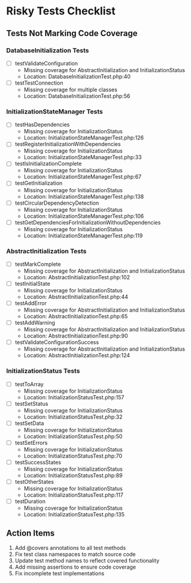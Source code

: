# Risky Tests Checklist

## Tests Not Marking Code Coverage
### DatabaseInitialization Tests
- [ ] testValidateConfiguration
  - Missing coverage for AbstractInitialization and InitializationStatus
  - Location: DatabaseInitializationTest.php:40
- [ ] testTestConnection
  - Missing coverage for multiple classes
  - Location: DatabaseInitializationTest.php:56

### InitializationStateManager Tests
- [ ] testHasDependencies
  - Missing coverage for InitializationStatus
  - Location: InitializationStateManagerTest.php:126
- [ ] testRegisterInitializationWithDependencies
  - Missing coverage for InitializationStatus
  - Location: InitializationStateManagerTest.php:33
- [ ] testIsInitializationComplete
  - Missing coverage for InitializationStatus
  - Location: InitializationStateManagerTest.php:67
- [ ] testGetInitialization
  - Missing coverage for InitializationStatus
  - Location: InitializationStateManagerTest.php:138
- [ ] testCircularDependencyDetection
  - Missing coverage for InitializationStatus
  - Location: InitializationStateManagerTest.php:106
- [ ] testGetDependenciesForInitializationWithoutDependencies
  - Missing coverage for InitializationStatus
  - Location: InitializationStateManagerTest.php:119

### AbstractInitialization Tests
- [ ] testMarkComplete
  - Missing coverage for AbstractInitialization and InitializationStatus
  - Location: AbstractInitializationTest.php:102
- [ ] testInitialState
  - Missing coverage for InitializationStatus
  - Location: AbstractInitializationTest.php:44
- [ ] testAddError
  - Missing coverage for AbstractInitialization and InitializationStatus
  - Location: AbstractInitializationTest.php:65
- [ ] testAddWarning
  - Missing coverage for AbstractInitialization and InitializationStatus
  - Location: AbstractInitializationTest.php:90
- [ ] testValidateConfigurationSuccess
  - Missing coverage for AbstractInitialization and InitializationStatus
  - Location: AbstractInitializationTest.php:124

### InitializationStatus Tests
- [ ] testToArray
  - Missing coverage for InitializationStatus
  - Location: InitializationStatusTest.php:157
- [ ] testSetStatus
  - Missing coverage for InitializationStatus
  - Location: InitializationStatusTest.php:32
- [ ] testSetData
  - Missing coverage for InitializationStatus
  - Location: InitializationStatusTest.php:50
- [ ] testSetErrors
  - Missing coverage for InitializationStatus
  - Location: InitializationStatusTest.php:70
- [ ] testSuccessStates
  - Missing coverage for InitializationStatus
  - Location: InitializationStatusTest.php:89
- [ ] testOtherStates
  - Missing coverage for InitializationStatus
  - Location: InitializationStatusTest.php:117
- [ ] testDuration
  - Missing coverage for InitializationStatus
  - Location: InitializationStatusTest.php:135

## Action Items
1. Add @covers annotations to all test methods
2. Fix test class namespaces to match source code
3. Update test method names to reflect covered functionality
4. Add missing assertions to ensure code coverage
5. Fix incomplete test implementations 